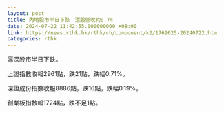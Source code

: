 ```yaml
---
layout: post
title: 內地股市半日下跌　滬股低收約0.7%
date: 2024-07-22 11:42:55.000000000 +08:00
link: https://news.rthk.hk/rthk/ch/component/k2/1762625-20240722.htm
categories: rthk
---
```


滬深股市半日下跌。

上證指數收報2961點，跌21點，跌幅0.71%。

深證成份指數收報8886點，跌16點，跌幅0.19%。

創業板指數報1724點，跌不足1點。
